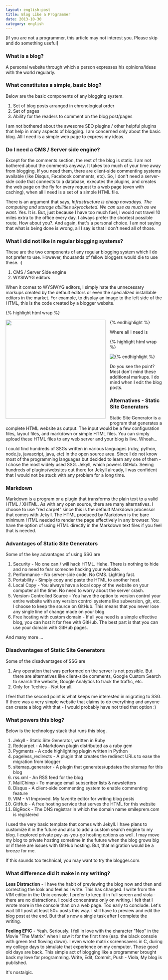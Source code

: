 ```yaml
---
layout: english-post
title: Blog Like a Programmer
date: 2013-10-30
category: english
---
```


[If you are not a programmer, this article may not interest you. Please skip and do something useful]  

### What is a blog?

A personal website through which a person expresses his opinions/ideas with the world regularly.  

### What constitutes a simple, basic blog?

Below are the basic components of any blogging system.  

1. Set of blog posts arranged in chronological order 
2. Set of pages  
3. Ability for the readers to comment on the blog post/pages  

I am not bothered about the awesome SEO plugins / other helpful plugins that help in many aspects of blogging. I am concerned only about the basic blog. All I need is a simple web page to express my ideas.  

### Do I need a CMS / Server side engine?  

Except for the comments section, the rest of the blog is static. I am not bothered about the comments anyway. It takes too much of your time away from blogging. If you need them, there are client-side commenting systems available (like Disqus, Facebook comments, etc). So, I don't need a server-side code that connects to a database, executes the plugins, and creates the web page on the fly for every request to a web page (even with caching), when all I need is a set of a simple HTML file.  

There is an argument that says, *Infrastructure is cheap nowadays. The computing and storage abilities skyrocketed. We can use as much as we want*. Yes. It is. But, just because I have too much fuel, I would not travel 10 miles extra to the office every day. I always prefer the shortest possible route. How about you?. And again, that's a personal choice. I am not saying that what is being done is wrong, all I say is that I don't need all of those.  

### What I did not like in regular blogging systems?  

These are the two components of any regular blogging system which I do not prefer to use. However, thousands of fellow bloggers would die to use these. :)  

1. CMS / Server Side engine  
2. WYSIWYG editors  

When it comes to WYSIWYG editors, I simply hate the unnecessary markups created by the default editors or even the specialized installable editors in the market. For example, to display an image to the left side of the HTML, this is the code created by a blogger website.  

{% highlight html wrap  %}

<div class="separator" style="clear: both; text-align: center;">
<a href="http://1.bp.blogspot.com/image.jpg" imageanchor="1" 
style="clear: left; float: left; margin-bottom: 1em; margin-right: 1em;">
<img border="0" height="318" src="http://1.bp.blogspot.com/image.jpg" width="320" />
</a></div>

{% endhighlight %}  
  
Where all I need is  
  
{% highlight html wrap  %}

<img style="float: left;" src="{{site.english.img-path}}/image.jpg"/>

{% endhighlight %}  
  

Do you see the point? Most don't mind these additional markups. I do mind when I edit the blog posts.  

### Alternatives - Static Site Generators 

Static Site Generator is a program that generates a complete HTML website as output. The input would be a few configuration files, layout files, and markdown or simple HTML files. You can simply upload these HTML files to any web server and your blog is live. Whoah...  

I could find hundreds of SSGs written in various languages (ruby, python, node.js, javascript, java, etc) in the open source area. Since I do not know most of the programming languages but decided to learn any one of them - I chose the most widely used SSG. Jekyll, which powers GitHub. Seeing hundreds of plugins/websites out there for Jekyll already, I was confident that I would not be stuck with any problem for a long time.  

### Markdown

Markdown is a program or a plugin that transforms the plain text to a valid HTML / XHTML. As with any open source, there are many alternatives. I choose to use "red carpet" since this is the default Markdown processor that comes with Jekyll. The HTML produced by Markdown is the bare minimum HTML needed to render the page effectively in any browser. You have the option of using HTML directly in the Markdown text files if you feel that is needed.  

### Advantages of Static Site Generators

Some of the key advantages of using SSG are  

1. Security - No one can / will hack HTML. Hehe. There is nothing to hide and no need to fear someone hacking your website.  
2. Performance - No server-side code. No CMS. Lighting fast.  
3. Portability - Simply copy and paste the HTML to another host.  
4. Local Copy - You always have a local copy of the website on your computer all the time. No need to worry about the server crash.  
5. Version-Controlled Source - You have the option to version control your entire website with any version control systems like subversion, git, etc. I choose to keep the source on GitHub. This means that you never lose any single line of change made on your blog.  
6. Free hosting with custom domain - If all you need is a simple effective blog, you can host it for free with GitHub. The best part is that you can use your domain with GitHub pages.  

And many more ...  

### Disadvantages of Static Site Generators

Some of the disadvantages of SSG are  

1. Any operation that was performed on the server is not possible. But there are alternatives like client-side comments, Google Custom Search to search the website, Google Analytics to track the traffic, etc.  
2. Only for Techies - Not for all.  

I feel that the second point is what keeps me interested in migrating to SSG. If there was a very simple website that claims to do everything and anyone can create a blog with that - I would probably have not tried that option :)  

### What powers this blog?

Below is the technology stack that runs this blog.  

1. Jekyll - Static Site Generator, written in Ruby  
2. Redcarpet - A Markdown plugin distributed as a ruby gem  
3. Pygments - A code highlighting plugin written in Python  
4. pageless_redirects - A plugin that creates the redirect URLs to ease the migration from blogger  
5. sitemap_generator - A plugin that generates/updates the sitemap for this blog  
6. rss.xml - An RSS feed for the blog  
7. MailChimp - To manage email subscriber lists & newsletters  
8. Disqus - A client-side commenting system to enable commenting feature  
9. VIM - VI Improved. My favorite editor for writing blog posts  
10. GitHub - A free hosting service that serves the HTML for this website  
11. BigRock - The DNS registrar in which the domain name smileprem.com is registered  

I used the very basic template that comes with Jekyll. I have plans to customize it in the future and also to add a custom search engine to my blog. I explored private pay-as-you-go hosting options as well. I may move my blog to private hosting sometime in the future when the blog grows big or if there are issues with GitHub hosting. But, that migration would be a breeze for me.  

If this sounds too technical, you may want to try the blogger.com.

### What difference did it make in my writing?

**Less Distraction** - I have the habit of previewing the blog now and then and correcting the look and feel as I write. This has changed. I write from the VIM editor in the Unix console. I prefer to keep it in full screen and viola - there are no distractions. I could concentrate only on writing. I felt that I wrote more in the console than on a web page. Too early to conclude. Let's wait till I post at least 50+ posts this way.  I still have to preview and edit the blog post at the end. But that's now a single task after I complete the writing.  

**Feeling EPIC** - Yeah. Seriously. I fell in love with the character "Neo" in the Movie "The Matrix" when I saw it for the first time (esp. the black console with green text flowing down). I even wrote matrix screensavers in C, during my college days to simulate that experience on my computer. Those good old days are back. This simple act of blogging like a programmer brought back my love for programming. Write, Edit, Commit, Push - Viola, My blog is published. 

It's nostalgic.  
